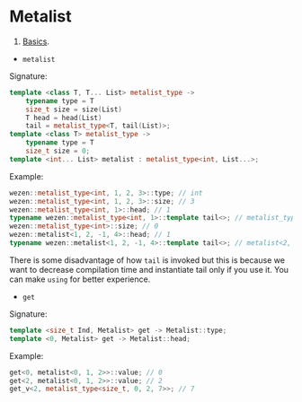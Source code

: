 # Metalist

1. [Basics](https://github.com/dasfex/wezen/blob/trunk/includes/metalist/metalist_basics.hpp).

+ ```metalist```

Signature:
```cpp
template <class T, T... List> metalist_type -> 
    typename type = T
    size_t size = size(List)
    T head = head(List)
    tail = metalist_type<T, tail(List)>;
template <class T> metalist_type ->
    typename type = T
    size_t size = 0;
template <int... List> metalist : metalist_type<int, List...>;
```

Example:
```cpp
wezen::metalist_type<int, 1, 2, 3>::type; // int
wezen::metalist_type<int, 1, 2, 3>::size; // 3
wezen::metalist_type<int, 1>::head; // 1
typename wezen::metalist_type<int, 1>::template tail<>; // metalist_type<int>
wezen::metalist_type<int>::size; // 0
wezen::metalist<1, 2, -1, 4>::head; // 1
typename wezen::metalist<1, 2, -1, 4>::template tail<>; // metalist<2, -1, 4>
```

There is some disadvantage of how ```tail``` is invoked but 
this is because we want to decrease compilation time and 
instantiate tail only if you use it.
You can make ```using``` for better experience.

+ ```get```

Signature:
```cpp
template <size_t Ind, Metalist> get -> Metalist::type;
template <0, Metalist> get -> Metalist::head;
```

Example:
```cpp
get<0, metalist<0, 1, 2>>::value; // 0
get<2, metalist<0, 1, 2>>::value; // 2
get_v<2, metalist_type<size_t, 0, 2, 7>>; // 7
```

